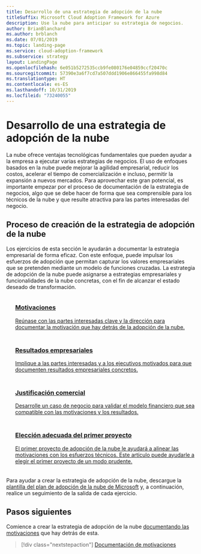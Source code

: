 ```yaml
---
title: Desarrollo de una estrategia de adopción de la nube
titleSuffix: Microsoft Cloud Adoption Framework for Azure
description: Use la nube para anticipar su estrategia de negocios.
author: BrianBlanchard
ms.author: brblanch
ms.date: 07/01/2019
ms.topic: landing-page
ms.service: cloud-adoption-framework
ms.subservice: strategy
layout: LandingPage
ms.openlocfilehash: 6e051b5272535ccb9fe080176e04859ccf20470c
ms.sourcegitcommit: 57390e3a6f7cd7a507ddd1906e866455fa998d84
ms.translationtype: HT
ms.contentlocale: es-ES
ms.lasthandoff: 10/31/2019
ms.locfileid: "73240055"
---
```

<!-- markdownlint-disable MD026 -->

# <a name="develop-a-cloud-adoption-strategy"></a>Desarrollo de una estrategia de adopción de la nube

La nube ofrece ventajas tecnológicas fundamentales que pueden ayudar a la empresa a ejecutar varias estrategias de negocios. El uso de enfoques basados en la nube puede mejorar la agilidad empresarial, reducir los costos, acelerar el tiempo de comercialización e incluso, permitir la expansión a nuevos mercados. Para aprovechar este gran potencial, es importante empezar por el proceso de documentación de la estrategia de negocios, algo que se debe hacer de forma que sea comprensible para los técnicos de la nube y que resulte atractiva para las partes interesadas del negocio.

## <a name="cloud-adoption-strategy-process"></a>Proceso de creación de la estrategia de adopción de la nube

Los ejercicios de esta sección le ayudarán a documentar la estrategia empresarial de forma eficaz. Con este enfoque, puede impulsar los esfuerzos de adopción que permitan capturar los valores empresariales que se pretenden mediante un modelo de funciones cruzadas. La estrategia de adopción de la nube puede asignarse a estrategias empresariales y funcionalidades de la nube concretas, con el fin de alcanzar el estado deseado de transformación.

<!--markdownlint-disable MD033 -->

<ul class="panelContent cardsF">
    <li style="display: flex; flex-direction: column;">
        <a href="./motivations.md">
            <div class="cardSize">
                <div class="cardPadding" style="padding-bottom:10px;">
                    <div class="card" style="padding-bottom:10px;">
                        <div class="cardImageOuter">
                            <div class="cardImage">
                                <img alt="" src="../_images/icons/1.png" data-linktype="external">
                            </div>
                        </div>
                        <div class="cardText" style="padding-left:0px;">
                            <h3>Motivaciones</h3>
Reúnase con las partes interesadas clave y la dirección para documentar la motivación que hay detrás de la adopción de la nube.
                        </div>
                    </div>
                </div>
            </div>
        </a>
    </li>
    <li style="display: flex; flex-direction: column;">
        <a href="./business-outcomes/index.md">
            <div class="cardSize">
                <div class="cardPadding" style="padding-bottom:10px;">
                    <div class="card" style="padding-bottom:10px;">
                        <div class="cardImageOuter">
                            <div class="cardImage">
                                <img alt="" src="../_images/icons/2.png" data-linktype="external">
                            </div>
                        </div>
                        <div class="cardText" style="padding-left:0px;">
                            <h3>Resultados empresariales</h3>
Implique a las partes interesadas y a los ejecutivos motivados para que documenten resultados empresariales concretos.
                        </div>
                    </div>
                </div>
            </div>
        </a>
    </li>
    <li style="display: flex; flex-direction: column;">
        <a href="./cloud-migration-business-case.md">
            <div class="cardSize">
                <div class="cardPadding" style="padding-bottom:10px;">
                    <div class="card" style="padding-bottom:10px;">
                        <div class="cardImageOuter">
                            <div class="cardImage">
                                <img alt="" src="../_images/icons/3.png" data-linktype="external">
                            </div>
                        </div>
                        <div class="cardText" style="padding-left:0px;">
                            <h3>Justificación comercial</h3>
Desarrolle un caso de negocio para validar el modelo financiero que sea compatible con las motivaciones y los resultados.
                        </div>
                    </div>
                </div>
            </div>
        </a>
    </li>
    <li style="display: flex; flex-direction: column;">
        <a href="./first-adoption-project.md">
            <div class="cardSize">
                <div class="cardPadding" style="padding-bottom:10px;">
                    <div class="card" style="padding-bottom:10px;">
                        <div class="cardImageOuter">
                            <div class="cardImage">
                                <img alt="" src="../_images/icons/4.png" data-linktype="external">
                            </div>
                        </div>
                        <div class="cardText" style="padding-left:0px;">
                            <h3>Elección adecuada del primer proyecto</h3>
El primer proyecto de adopción de la nube le ayudará a alinear las motivaciones con los esfuerzos técnicos. Este artículo puede ayudarle a elegir el primer proyecto de un modo prudente.
                        </div>
                    </div>
                </div>
            </div>
        </a>
    </li>
</ul>

Para ayudar a crear la estrategia de adopción de la nube, descargue la [plantilla del plan de adopción de la nube de Microsoft](https://archcenter.blob.core.windows.net/cdn/fusion/readiness/Microsoft-Cloud-Adoption-Framework-Strategy-and-Plan-Template.docx) y, a continuación, realice un seguimiento de la salida de cada ejercicio.

## <a name="next-steps"></a>Pasos siguientes

Comience a crear la estrategia de adopción de la nube [documentando las motivaciones](./motivations.md) que hay detrás de esta.

> [!div class="nextstepaction"]
> [Documentación de motivaciones](./motivations.md)
